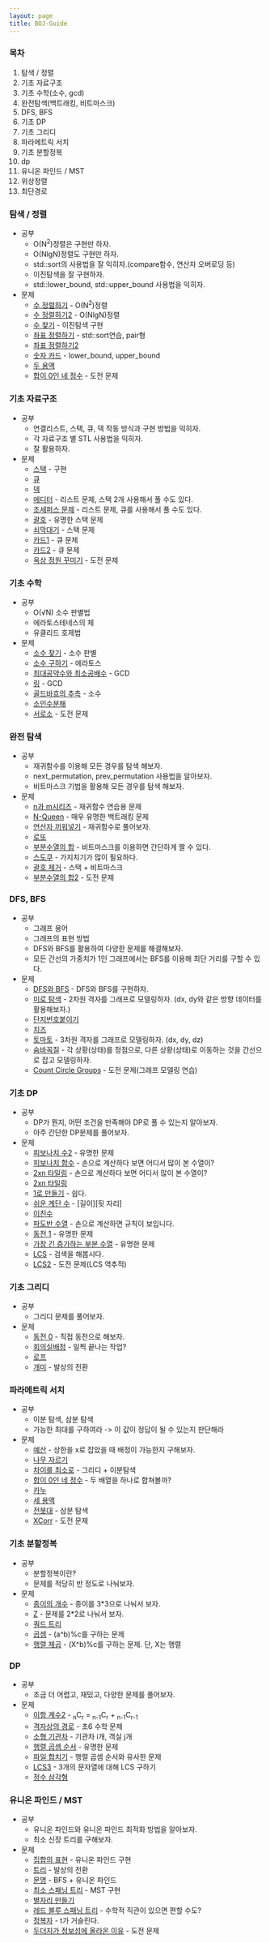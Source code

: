 ```yaml
---
layout: page
title: BOJ-Guide
---
```

### 목차
1. 탐색 / 정렬
2. 기초 자료구조
3. 기초 수학(소수, gcd)
4. 완전탐색(백트래킹, 비트마스크)
5. DFS, BFS
6. 기초 DP
7. 기초 그리디
8. 파라메트릭 서치
9. 기초 분할정복
10. dp
11. 유니온 파인드 / MST
12. 위상정렬
13. 최단경로

### 탐색 / 정렬
* 공부
  * O(N<sup>2</sup>)정렬은 구현만 하자.
  * O(NlgN)정렬도 구현만 하자.
  * std::sort의 사용법을 잘 익히자.(compare함수, 연산자 오버로딩 등)
  * 이진탐색을 잘 구현하자.
  * std::lower_bound, std::upper_bound 사용법을 익히자.
* 문제
  * [수 정렬하기](https://www.acmicpc.net/problem/2750) - O(N<sup>2</sup>)정렬
  * [수 정렬하기2](https://www.acmicpc.net/problem/2751) - O(NlgN)정렬
  * [수 찾기](https://www.acmicpc.net/problem/1920) - 이진탐색 구현
  * [좌표 정렬하기](https://www.acmicpc.net/problem/11650) - std::sort연습, pair형
  * [좌표 정렬하기2](https://www.acmicpc.net/problem/11651)
  * [숫자 카드](https://www.acmicpc.net/problem/10816) - lower_bound, upper_bound
  * [두 용액](https://www.acmicpc.net/problem/2470)
  * [합이 0인 네 정수](https://www.acmicpc.net/problem/7453) - 도전 문제

### 기초 자료구조
* 공부
  * 연결리스트, 스택, 큐, 덱 작동 방식과 구현 방법을 익히자.
  * 각 자료구조 별 STL 사용법을 익히자.
  * 잘 활용하자.
* 문제
  * [스택](https://www.acmicpc.net/problem/10828) - 구현
  * [큐](https://www.acmicpc.net/problem/10845)
  * [덱](https://www.acmicpc.net/problem/10866)
  * [에디터](https://www.acmicpc.net/problem/1406) - 리스트 문제, 스택 2개 사용해서 풀 수도 있다.
  * [조세퍼스 문제](https://www.acmicpc.net/problem/1158) - 리스트 문제, 큐를 사용해서 풀 수도 있다.
  * [괄호](https://www.acmicpc.net/problem/9012) - 유명한 스택 문제
  * [쇠막대기](https://www.acmicpc.net/problem/10799) - 스택 문제
  * [카드1](https://www.acmicpc.net/problem/2161) - 큐 문제
  * [카드2](https://www.acmicpc.net/problem/2164) - 큐 문제
  * [옥상 정원 꾸미기](https://www.acmicpc.net/problem/6198) - 도전 문제

### 기초 수학
* 공부
  * O(√N) 소수 판별법
  * 에라토스테네스의 체
  * 유클리드 호제법
* 문제
  * [소수 찾기](https://www.acmicpc.net/problem/1978) - 소수 판별
  * [소수 구하기](https://www.acmicpc.net/problem/1929) - 에라토스
  * [최대공약수와 최소공배수](https://www.acmicpc.net/problem/2609) - GCD
  * [링](https://www.acmicpc.net/problem/3036) - GCD
  * [골드바흐의 추측](https://www.acmicpc.net/problem/6588) - 소수
  * [소인수분해](https://www.acmicpc.net/problem/11653)
  * [서로소](https://www.acmicpc.net/problem/9359) - 도전 문제

### 완전 탐색
* 공부
  * 재귀함수를 이용해 모든 경우를 탐색 해보자.
  * next_permutation, prev_permutation 사용법을 알아보자.
  * 비트마스크 기법을 활용해 모든 경우를 탐색 해보자.
* 문제
  * [n과 m시리즈](https://www.acmicpc.net/workbook/view/2052) - 재귀함수 연습용 문제
  * [N-Queen](https://www.acmicpc.net/problem/9663) - 매우 유명한 백트래킹 문제
  * [연산자 끼워넣기](https://www.acmicpc.net/problem/14888) - 재귀함수로 풀어보자.
  * [로또](https://www.acmicpc.net/problem/6603)
  * [부분수열의 합](https://www.acmicpc.net/problem/1182) - 비트마스크를 이용하면 간단하게 짤 수 있다.
  * [스도쿠](https://www.acmicpc.net/problem/2580) - 가지치기가 많이 필요하다.
  * [괄호 제거](https://www.acmicpc.net/problem/2800) - 스택 + 비트마스크
  * [부분수열의 합2](https://www.acmicpc.net/problem/1208) - 도전 문제

### DFS, BFS
* 공부
  * 그래프 용어
  * 그래프의 표현 방법
  * DFS와 BFS를 활용하여 다양한 문제를 해결해보자.
  * 모든 간선의 가중치가 1인 그래프에서는 BFS를 이용해 최단 거리를 구할 수 있다.
* 문제
  * [DFS와 BFS](https://www.acmicpc.net/problem/1260) - DFS와 BFS를 구현하자.
  * [미로 탐색](https://www.acmicpc.net/problem/2178) - 2차원 격자를 그래프로 모델링하자. (dx, dy와 같은 방향 데이터를 활용해보자.)
  * [단지번호붙이기](https://www.acmicpc.net/problem/2667)
  * [치즈](https://www.acmicpc.net/problem/2636)
  * [토마토](https://www.acmicpc.net/problem/7569) - 3차원 격자를 그래프로 모델링하자. (dx, dy, dz)
  * [숨바꼭질](https://www.acmicpc.net/problem/1697) - 각 상황(상태)를 정점으로, 다른 상황(상태)로 이동하는 것을 간선으로 잡고 모델링하자.
  * [Count Circle Groups](https://www.acmicpc.net/problem/10216) - 도전 문제(그래프 모델링 연습)

### 기초 DP
* 공부
  * DP가 뭔지, 어떤 조건을 만족해야 DP로 풀 수 있는지 알아보자.
  * 아주 간단한 DP문제를 풀어보자.
* 문제
  * [피보나치 수2](https://www.acmicpc.net/problem/2748) - 유명한 문제
  * [피보나치 함수](https://www.acmicpc.net/problem/1003) - 손으로 계산하다 보면 어디서 많이 본 수열이?
  * [2xn 타일링](https://www.acmicpc.net/problem/11726) - 손으로 계산하다 보면 어디서 많이 본 수열이?
  * [2xn 타일링](https://www.acmicpc.net/problem/11727)
  * [1로 만들기](https://www.acmicpc.net/problem/1463) - 쉽다.
  * [쉬운 계단 수](https://www.acmicpc.net/problem/10844) - [길이][뒷 자리]
  * [이친수](https://www.acmicpc.net/problem/2193)
  * [파도반 수열](https://www.acmicpc.net/problem/9461) - 손으로 계산하면 규칙이 보입니다.
  * [동전 1](https://www.acmicpc.net/problem/2293) - 유명한 문제
  * [가장 긴 증가하는 부분 수열](https://www.acmicpc.net/problem/11053) - 유명한 문제
  * [LCS](https://www.acmicpc.net/problem/9251) - 검색을 해봅시다.
  * [LCS2](https://www.acmicpc.net/problem/9252) - 도전 문제(LCS 역추적)

### 기초 그리디
* 공부
  * 그리디 문제를 풀어보자.
* 문제
  * [동전 0](https://www.acmicpc.net/problem/11047) - 직접 동전으로 해보자.
  * [회의실배정](https://www.acmicpc.net/problem/1931) - 일찍 끝나는 작업?
  * [로프](https://www.acmicpc.net/problem/2217)
  * [개미](https://www.acmicpc.net/problem/4307) - 발상의 전환

### 파라메트릭 서치
* 공부
  * 이분 탐색, 삼분 탐색
  * 가능한 최대를 구하여라 -&gt; 이 값이 정답이 될 수 있는지 판단해라
* 문제
  * [예산](https://www.acmicpc.net/problem/2512) - 상한을 x로 잡았을 때 배정이 가능한지 구해보자.
  * [나무 자르기](https://www.acmicpc.net/problem/2805)
  * [차이를 최소로](https://www.acmicpc.net/problem/3090) - 그리디 + 이분탐색
  * [합이 0인 네 정수](https://www.acmicpc.net/problem/7453) - 두 배열을 하나로 합쳐볼까?
  * [카누](https://www.acmicpc.net/problem/9007)
  * [세 용액](https://www.acmicpc.net/problem/2473)
  * [전봇대](https://www.acmicpc.net/problem/8986) - 삼분 탐색
  * [XCorr](https://www.acmicpc.net/problem/15976) - 도전 문제

### 기초 분할정복
* 공부
  * 분할정복이란?
  * 문제를 적당히 반 정도로 나눠보자.
* 문제
  * [종이의 개수](https://www.acmicpc.net/problem/1780) - 종이를 3*3으로 나눠서 보자.
  * [Z](https://www.acmicpc.net/problem/1074) - 문제를 2*2로 나눠서 보자.
  * [쿼드 트리](https://www.acmicpc.net/problem/1992)
  * [곱셈](https://www.acmicpc.net/problem/1629) - (a^b)%c를 구하는 문제
  * [행렬 제곱](https://www.acmicpc.net/problem/10830) - (X^b)%c를 구하는 문제. 단, X는 행렬

### DP
* 공부
  * 조금 더 어렵고, 재밌고, 다양한 문제를 풀어보자.
* 문제
  * [이항 계수2](https://www.acmicpc.net/problem/11051) - <sub>n</sub>C<sub>r</sub> = <sub>n-1</sub>C<sub>r</sub> + <sub>n-1</sub>C<sub>r-1</sub>
  * [격자상의 경로](https://www.acmicpc.net/problem/10164) - 초6 수학 문제
  * [소형 기관차](https://www.acmicpc.net/problem/2616) - 기관차 i개, 객실 j개
  * [행렬 곱셈 순서](https://www.acmicpc.net/problem/11049) - 유명한 문제
  * [파일 합치기](https://www.acmicpc.net/problem/11066) - 행렬 곱셈 순서와 유사한 문제
  * [LCS3](https://www.acmicpc.net/problem/1958) - 3개의 문자열에 대해 LCS 구하기
  * [정수 삼각형](https://www.acmicpc.net/problem/1932)

### 유니온 파인드 / MST
* 공부
  * 유니온 파인드와 유니온 파인드 최적화 방법을 알아보자.
  * 최소 신장 트리를 구해보자.
* 문제
  * [집합의 표현](https://www.acmicpc.net/problem/1717) - 유니온 파인드 구현
  * [트리](/koi/2018/11/01/BOJ13306/) - 발상의 전환
  * [문명](/koi/2018/12/16/BOJ14868/) - BFS + 유니온 파인드
  * [최소 스패닝 트리](https://www.acmicpc.net/problem/1197) - MST 구현
  * [별자리 만들기](https://www.acmicpc.net/problem/4386)
  * [레드 블루 스패닝 트리](/ps/2019/02/19/BOJ4792/) - 수학적 직관이 있으면 편할 수도?
  * [정복자](/university/2019/05/16/BOJ14950/) - t가 거슬린다.
  * [두더지가 정보섬에 올라온 이유](https://www.acmicpc.net/problem/17132) - 도전 문제

###
